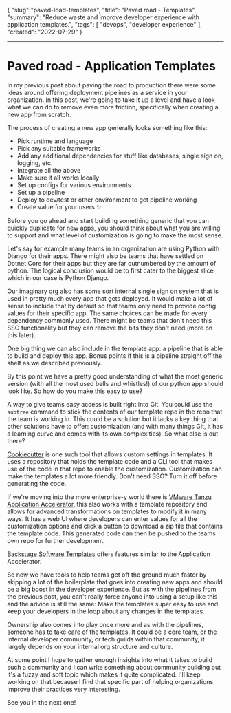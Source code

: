 { "slug":"paved-load-templates", "title": "Paved road - Templates", "summary": "Reduce waste and improve developer experience with application templates.", "tags": [ "devops", "developer experience" ], "created": "2022-07-29" }

---

# Paved road - Application Templates

In my previous post about paving the road to production there were some ideas around offering deployment pipelines as a service in your organization. In this post, we're going to take it up a level and have a look what we can do to remove even more friction, specifically when creating a new app from scratch. 

The process of creating a new app generally looks something like this: 

- Pick runtime and language 
- Pick any suitable frameworks 
- Add any additional dependencies for stuff like databases, single sign on, logging, etc. 
- Integrate all the above 
- Make sure it all works locally 
- Set up configs for various environments 
- Set up a pipeline 
- Deploy to dev/test or other environment to get pipeline working 
- Create value for your users ✨ 

Before you go ahead and start building something generic that you can quickly duplicate for new apps, you should think about what you are willing to support and what level of customization is going to make the most sense. 

Let's say for example many teams in an organization are using Python with Django for their apps. There might also be teams that have settled on Dotnet Core for their apps but they are far outnumbered by the amount of python. The logical conclusion would be to first cater to the biggest slice which in our case is  Python Django. 

Our imaginary org also has some sort internal single sign on system that is used in pretty much every app that gets deployed. It would make a lot of sense to include that by default so that teams only need to provide config values for their specific app. The same choices can be made for every dependency commonly used. There might be teams that don't need this SSO functionality but they can remove the bits they don't need (more on this later). 

One big thing we can also include in the template app: a pipeline that is able to build and deploy this app. Bonus points if this is a pipeline straight off the shelf as we described previously. 

By this point we have a pretty good understanding of what the most generic version (with all the most used bells and whistles!) of our python app should look like. So how do you make this easy to use? 

A way to give teams easy access is built right into Git. You could use the `subtree` command to stick the contents of our template repo in the repo that the team is working in. This could be a solution but it lacks a key thing that other solutions have to offer: customization (and with many things Git, it has a learning curve and comes with its own complexities). So what else is out there?

[Cookiecutter](https://www.cookiecutter.io/) is one such tool that allows custom settings in templates. It uses a repository that holds the template code and a CLI tool that makes use of the code in that repo to enable the customization. Customization can make the templates a lot more friendly. Don't need SSO? Turn it off before generating the code.

If we're moving into the more enterprise-y world there is [VMware Tanzu Application Accelerator](https://docs.vmware.com/en/Application-Accelerator-for-VMware-Tanzu/1.1/acc-docs/GUID-index.html), this also works with a template repository and allows for advanced transformations on templates to modify it in many ways. It has a web UI where developers can enter values for all the customization options and click a button to download a zip file that contains the template code. This generated code can then be pushed to the teams own repo for further development.

[Backstage Software Templates](https://backstage.io/docs/features/software-templates/software-templates-index) offers features similar to the Application Accelerator. 

So now we have tools to help teams get off the ground much faster by skipping a lot of the boilerplate that goes into creating new apps and should be a big boost in the developer experience. But as with the pipelines from the previous post, you can't really force anyone into using a setup like this and the advice is still the same: Make the templates super easy to use and keep your developers in the loop about any changes in the templates.

Ownership also comes into play once more and as with the pipelines, someone has to take care of the templates. It could be a core team, or the internal developer community, or tech guilds within that community, it largely depends on your internal org structure and culture.

At some point I hope to gather enough insights into what it takes to build such a community and I can write something about community building but it's a fuzzy and soft topic which makes it quite complicated. I'll keep working on that because I find that specific part of helping organizations improve their practices very interesting.

See you in the next one!